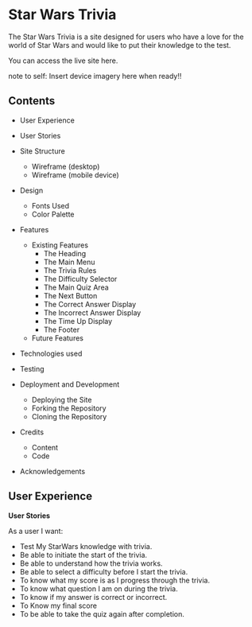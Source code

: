 

# Star Wars Trivia
The Star Wars Trivia is a site designed for users who have a love for the world of Star Wars and would like to put their knowledge to the test.

You can access the live site here.


note to self: Insert device imagery here when ready!!

## Contents

 - User Experience
 - User Stories 
 
 - Site Structure
	- Wireframe (desktop)
	- Wireframe (mobile device)
   
 - Design
	 - Fonts Used
	 - Color Palette

 - Features
	 - Existing Features
		 - The Heading
		 - The Main Menu
		 - The Trivia Rules
		 - The Difficulty Selector
		 - The Main Quiz Area
		 - The Next Button
		 - The Correct Answer Display
		 - The Incorrect Answer Display
		 - The Time Up Display
		 - The Footer
	 - Future Features
	 
 - Technologies used

 - Testing

 - Deployment and Development
	 - Deploying the Site
	 - Forking the Repository
	 - Cloning the Repository

 - Credits
	 - Content
	 - Code

 - Acknowledgements

## User Experience

**User Stories**

As a user I want:

 - Test My StarWars knowledge with trivia.
 - Be able to initiate the start of the trivia.
 - Be able to understand how the trivia works.
 - Be able to select a difficulty before I start the trivia.
 - To know what my score is as I progress through the trivia.
 - To know what question I am on during the trivia.
 - To know if my answer is correct or incorrect.
 - To Know my final score
 - To be able to take the quiz again after completion. 
